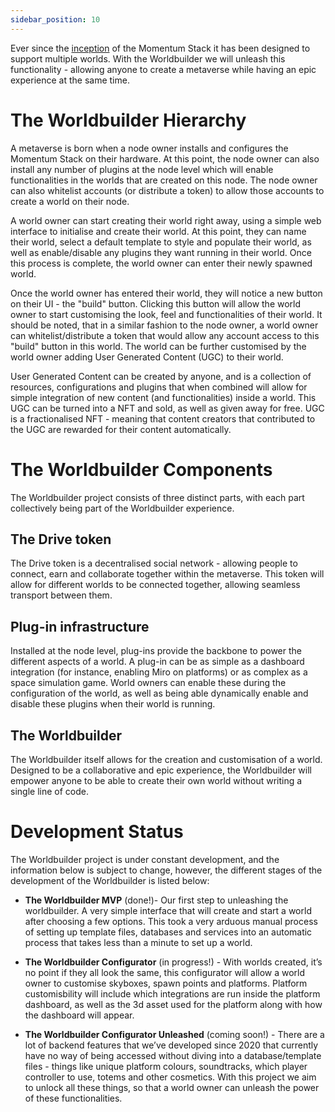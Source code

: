 ```yaml
---
sidebar_position: 10
---
```


Ever since the [inception](what-is.md#odyssey-momentum) of the Momentum Stack it has been designed to support multiple worlds. With the Worldbuilder we will unleash this functionality - allowing anyone to create a metaverse while having an epic experience at the same time.

# The Worldbuilder Hierarchy

A metaverse is born when a  node owner installs and configures the Momentum Stack on their hardware. At this point, the node owner can also install any number of plugins at the node level which will enable functionalities in the worlds that are created on this node. The node owner can also whitelist accounts (or distribute a token) to allow those accounts to create a world on their node.

A world owner can start creating their world right away, using a simple web interface to initialise and create their world. At this point, they can name their world, select a default template to style and populate their world, as well as enable/disable any plugins they want running in their world. Once this process is complete, the world owner can enter their newly spawned world.

Once the world owner has entered their world, they will notice a new button on their UI - the "build" button. Clicking this button will allow the world owner to start customising the look, feel and functionalities of their world. It should be noted, that in a similar fashion to the node owner, a world owner can whitelist/distribute a token that would allow any account access to this "build" button in this world. The world can be further customised by the world owner adding User Generated Content (UGC) to their world.

User Generated Content can be created by anyone, and is a collection of resources, configurations and plugins that when combined will allow for simple integration of new content (and functionalities) inside a world. This UGC can be turned into a NFT and sold, as well as given away for free. UGC is a fractionalised NFT - meaning that content creators that contributed to the UGC are rewarded for their content automatically.


# The Worldbuilder Components

The Worldbuilder project consists of three distinct parts, with each part collectively being part of the Worldbuilder experience.

## The Drive token

The Drive token is a decentralised social network - allowing people to connect, earn and collaborate together within the metaverse. This token will allow for different worlds to be connected together, allowing seamless transport between them.

## Plug-in infrastructure

Installed at the node level, plug-ins provide the backbone to power the different aspects of a world. A plug-in can be as simple as a dashboard integration (for instance, enabling Miro on platforms) or as complex as a space simulation game. World owners can enable these during the configuration of the world, as well as being able dynamically enable and disable these plugins when their world is running.

## The Worldbuilder

The Worldbuilder itself allows for the creation and customisation of a world. Designed to be a collaborative and epic experience, the Worldbuilder will empower anyone to be able to create their own world without writing a single line of code. 

# Development Status

The Worldbuilder project is under constant development, and the information below is subject to change, however, the different stages of the development of the Worldbuilder is listed below:

* __The Worldbuilder MVP__ (done!)- Our first step to unleashing the worldbuilder. A very simple interface that will create and start a world after choosing a few options. This took a very arduous manual process of setting up template files, databases and services into an automatic process that takes less than a minute to set up a world.

* __The Worldbuilder Configurator__ (in progress!) - With worlds created, it’s no point if they all look the same, this configurator will allow a world owner to customise skyboxes, spawn points and platforms. Platform customisbility will include which integrations are run inside the platform dashboard, as well as the 3d asset used for the platform along with how the dashboard will appear. 

* __The Worldbuilder Configurator Unleashed__ (coming soon!) - There are a lot of backend features that we’ve developed since 2020 that currently have no way of being accessed without diving into a database/template files - things like unique platform colours, soundtracks, which player controller to use, totems and other cosmetics. With this project we aim to unlock all these things, so that a world owner can unleash the power of these functionalities.


